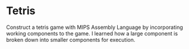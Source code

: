 # Tetris
Construct a tetris game with MIPS Assembly Language by incorporating working components to the game. I learned how a large component is broken down into smaller components for execution.    
